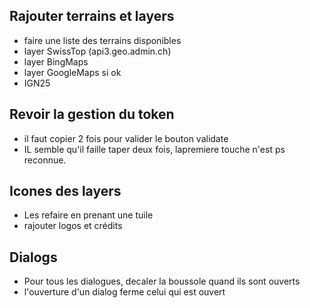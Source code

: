 ## Rajouter terrains et layers ##

* faire une liste des terrains disponibles
* layer SwissTop (api3.geo.admin.ch)
* layer BingMaps
* layer GoogleMaps si ok
* IGN25

## Revoir la gestion du token ##

* il faut copier 2 fois pour valider le bouton validate
* IL semble qu'il faille taper deux fois, lapremiere touche n'est ps reconnue.

## Icones des layers

* Les refaire en prenant une tuile
* rajouter logos et crédits

## Dialogs

* Pour tous les dialogues, decaler la boussole quand ils sont ouverts
* l'ouverture d'un dialog ferme celui qui est ouvert